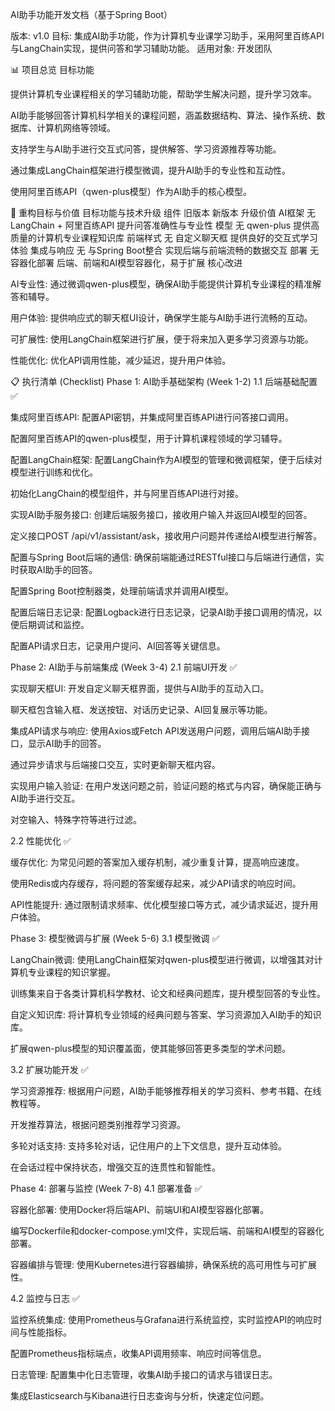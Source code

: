 AI助手功能开发文档（基于Spring Boot）

版本: v1.0
目标: 集成AI助手功能，作为计算机专业课学习助手，采用阿里百练API与LangChain实现，提供问答和学习辅助功能。
适用对象: 开发团队

📊 项目总览
目标功能

提供计算机专业课程相关的学习辅助功能，帮助学生解决问题，提升学习效率。

AI助手能够回答计算机科学相关的课程问题，涵盖数据结构、算法、操作系统、数据库、计算机网络等领域。

支持学生与AI助手进行交互式问答，提供解答、学习资源推荐等功能。

通过集成LangChain框架进行模型微调，提升AI助手的专业性和互动性。

使用阿里百练API（qwen-plus模型）作为AI助手的核心模型。

🎯 重构目标与价值
目标功能与技术升级
组件	旧版本	新版本	升级价值
AI框架	无	LangChain + 阿里百练API	提升问答准确性与专业性
模型	无	qwen-plus	提供高质量的计算机专业课程知识库
前端样式	无	自定义聊天框	提供良好的交互式学习体验
集成与响应	无	与Spring Boot整合	实现后端与前端流畅的数据交互
部署	无	容器化部署	后端、前端和AI模型容器化，易于扩展
核心改进

AI专业性: 通过微调qwen-plus模型，确保AI助手能提供计算机专业课程的精准解答和辅导。

用户体验: 提供响应式的聊天框UI设计，确保学生能与AI助手进行流畅的互动。

可扩展性: 使用LangChain框架进行扩展，便于将来加入更多学习资源与功能。

性能优化: 优化API调用性能，减少延迟，提升用户体验。

📋 执行清单 (Checklist)
Phase 1: AI助手基础架构 (Week 1-2)
1.1 后端基础配置 ✅

集成阿里百练API:
配置API密钥，并集成阿里百练API进行问答接口调用。

配置阿里百练API的qwen-plus模型，用于计算机课程领域的学习辅导。

配置LangChain框架:
配置LangChain作为AI模型的管理和微调框架，便于后续对模型进行训练和优化。

初始化LangChain的模型组件，并与阿里百练API进行对接。

实现AI助手服务接口:
创建后端服务接口，接收用户输入并返回AI模型的回答。

定义接口POST /api/v1/assistant/ask，接收用户问题并传递给AI模型进行解答。

配置与Spring Boot后端的通信:
确保前端能通过RESTful接口与后端进行通信，实时获取AI助手的回答。

配置Spring Boot控制器类，处理前端请求并调用AI模型。

配置后端日志记录:
配置Logback进行日志记录，记录AI助手接口调用的情况，以便后期调试和监控。

配置API请求日志，记录用户提问、AI回答等关键信息。

Phase 2: AI助手与前端集成 (Week 3-4)
2.1 前端UI开发 ✅

实现聊天框UI:
开发自定义聊天框界面，提供与AI助手的互动入口。

聊天框包含输入框、发送按钮、对话历史记录、AI回复展示等功能。

集成API请求与响应:
使用Axios或Fetch API发送用户问题，调用后端AI助手接口，显示AI助手的回答。

通过异步请求与后端接口交互，实时更新聊天框内容。

实现用户输入验证:
在用户发送问题之前，验证问题的格式与内容，确保能正确与AI助手进行交互。

对空输入、特殊字符等进行过滤。

2.2 性能优化 ✅

缓存优化:
为常见问题的答案加入缓存机制，减少重复计算，提高响应速度。

使用Redis或内存缓存，将问题的答案缓存起来，减少API请求的响应时间。

API性能提升:
通过限制请求频率、优化模型接口等方式，减少请求延迟，提升用户体验。

Phase 3: 模型微调与扩展 (Week 5-6)
3.1 模型微调 ✅

LangChain微调:
使用LangChain框架对qwen-plus模型进行微调，以增强其对计算机专业课程的知识掌握。

训练集来自于各类计算机科学教材、论文和经典问题库，提升模型回答的专业性。

自定义知识库:
将计算机专业领域的经典问题与答案、学习资源加入AI助手的知识库。

扩展qwen-plus模型的知识覆盖面，使其能够回答更多类型的学术问题。

3.2 扩展功能开发 ✅

学习资源推荐:
根据用户问题，AI助手能够推荐相关的学习资料、参考书籍、在线教程等。

开发推荐算法，根据问题类别推荐学习资源。

多轮对话支持:
支持多轮对话，记住用户的上下文信息，提升互动体验。

在会话过程中保持状态，增强交互的连贯性和智能性。

Phase 4: 部署与监控 (Week 7-8)
4.1 部署准备 ✅

容器化部署:
使用Docker将后端API、前端UI和AI模型容器化部署。

编写Dockerfile和docker-compose.yml文件，实现后端、前端和AI模型的容器化部署。

容器编排与管理:
使用Kubernetes进行容器编排，确保系统的高可用性与可扩展性。

4.2 监控与日志 ✅

监控系统集成:
使用Prometheus与Grafana进行系统监控，实时监控API的响应时间与性能指标。

配置Prometheus指标端点，收集API调用频率、响应时间等信息。

日志管理:
配置集中化日志管理，收集AI助手接口的请求与错误日志。

集成Elasticsearch与Kibana进行日志查询与分析，快速定位问题。